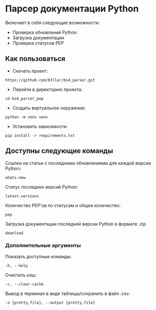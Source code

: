 # Парсер документации Python

Включает в себя следующие возможности:
- Проверка обновлений Python
- Загрузка документации
- Проверка статусов PEP

## Как пользоваться
- Скачать проект:
```
https://github.com/K3llar/bs4_parser.git
```
- Перейти в директорию проекта:
```
cd bs4_parser_pep
```
- Создать виртуальное окружение:
```
python -m venv venv
```
- Установить зависимости:
```
pip install -r requirements.txt
```

## Доступны следующие команды
Ссылки на статьи с последними обновлениями для каждой версии Python:
```
whats-new
```
Статус последних версий Python:
```
latest-versions
```
Количество PEP'ов по статусам и общее количество:
```
pep
```
Загрузка документации последней версии Python в формате .zip
```
download
```

### Дополнительные аргументы
Показать доступные команды:
```
-h, --help
```
Очистить кэш:
```
-c, --clear-cache
```
Вывод в терминал в виде таблицы/сохранить в файл .csv:
```
-o {pretty,file}, --output {pretty,file}
```
